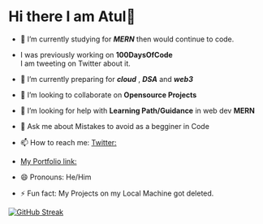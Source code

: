 # Hi there I am Atul👋

<!--
**OAtulA/OAtulA** is a ✨ _special_ ✨ repository because its `README.md` (this file) appears on your GitHub profile.

Here are some ideas to get you started:
-->

- 🔭 I’m currently studying for ___MERN___ then would continue to code.
- I was previously working on __100DaysOfCode__   
    I am tweeting on Twitter about it.
- 🌱 I’m currently preparing for ___cloud___ , ___DSA___ and ___web3___ 
- 👯 I’m looking to collaborate on __Opensource Projects__  
- 🤔 I’m looking for help with __Learning Path/Guidance__ in web dev __MERN__
- 💬 Ask me about Mistakes to avoid as a begginer in Code
- 📫 How to reach me: [Twitter:]( https://twitter.com/oatulatwt)
- [My Portfolio link:](https://oatula.github.io/Portfolio/)
   
- 😄 Pronouns: He/Him
- ⚡ Fun fact: My Projects on my Local Machine got deleted.  

[![GitHub Streak](https://streak-stats.demolab.com?user=OAtulA&theme=gruvbox)](https://git.io/streak-stats)
